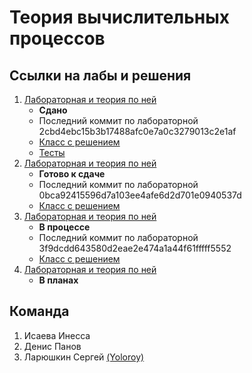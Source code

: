 # Теория вычислительных процессов

## Ссылки на лабы и решения
1. [Лабораторная и теория по ней](./readme/Lab1.docx)
    * **Сдано**
    * Последний коммит по лабораторной 2cbd4ebc15b3b17488afc0e7a0c3279013c2e1af
    * [Класс с решением](./src/main/kotlin/Lab1Task11Grammar.kt)
    * [Тесты](./src/test/kotlin/Lab1Task11GrammarTest.kt)
2. [Лабораторная и теория по ней](./readme/Lab2.docx)
    * **Готово к сдаче**
    * Последний коммит по лабораторной 0bca92415596d7a103ee4afe6d2d701e0940537d
    * [Класс с решением](./src/main/kotlin/Lab2Task11FsmGrammar.kt)
3. [Лабораторная и теория по ней](./readme/Lab4.docx)
    * **В процессе**
    * Последний коммит по лабораторной 3f9dcdd643580d2eae2e474a1a44f61fffff5552
    * [Класс с решением](./src/main/kotlin/Lab3Task11FsmGrammar.kt)
4. [Лабораторная и теория по ней](./readme/Lab4.docx)
    * **В планах**

## Команда
1. Исаева Инесса
2. Денис Панов
3. Ларюшкин Сергей [(Yoloroy)](https://github.com/yoloroy)
